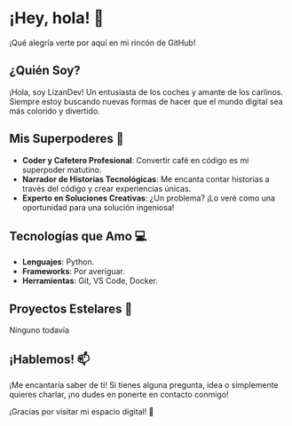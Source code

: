 # ¡Hey, hola! 🌿

¡Qué alegría verte por aquí en mi rincón de GitHub!

## ¿Quién Soy?

¡Hola, soy LizanDev! Un entusiasta de los coches y amante de los carlinos. Siempre estoy buscando nuevas formas de hacer que el mundo digital sea más colorido y divertido.

## Mis Superpoderes 💫

- **Coder y Cafetero Profesional**: Convertir café en código es mi superpoder matutino.
- **Narrador de Historias Tecnológicas**: Me encanta contar historias a través del código y crear experiencias únicas.
- **Experto en Soluciones Creativas**: ¿Un problema? ¡Lo veré como una oportunidad para una solución ingeniosa!

## Tecnologías que Amo 💻

- **Lenguajes**: Python.
- **Frameworks**: Por averiguar.
- **Herramientas**: Git, VS Code, Docker.

## Proyectos Estelares 🚀

Ninguno todavía

## ¡Hablemos! 📫

¡Me encantaría saber de ti! Si tienes alguna pregunta, idea o simplemente quieres charlar, ¡no dudes en ponerte en contacto conmigo! 

¡Gracias por visitar mi espacio digital! 🌟

